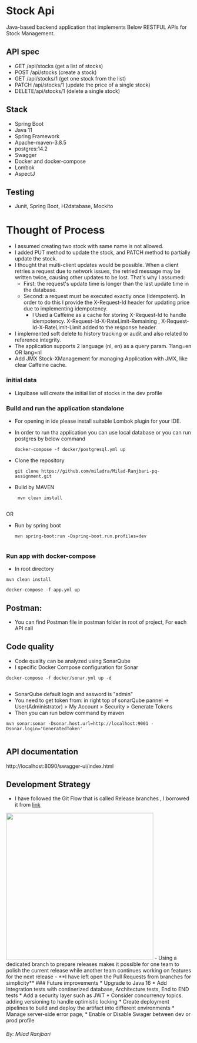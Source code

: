 # Stock Api
   Java-based backend application that implements Below RESTFUL APIs for Stock Management.

## API spec
   - GET /api/stocks (get a list of stocks)
   - POST /api/stocks (create a stock)
   - GET /api/stocks/1 (get one stock from the list)
   - PATCH /api/stocks/1 (update the price of a single stock)
   - DELETE/api/stocks/1 (delete a single stock)

## Stack 
   * Spring Boot
   * Java 11
   * Spring Framework
   * Apache-maven-3.8.5
   * postgres:14.2
   * Swagger
   * Docker and docker-compose
   * Lombok
   * AspectJ

## Testing
   * Junit, Spring Boot, H2database, Mockito
  
# Thought of Process


   - I assumed creating two stock with same name is not allowed.
   - I added PUT method to update the stock, and PATCH method to partially update the stock.
   - I thought that multi-client updates would be possible. When a client retries a request due to network issues, the retried message may be written twice, causing other updates to be lost. That's why I assumed:
      - First: the request's update time is longer than the last update time in the database.
      - Second: a request must be executed exactly once (Idempotent). In order to do this I provide the X-Request-Id header for updating price due to implementing idempotency.
        - I Used a Caffeine as a cache for storing X-Request-Id to handle idempotency. X-Request-Id-X-RateLimit-Remaining , X-Request-Id-X-RateLimit-Limit added to the response header.
   - I implemented soft delete to history tracking or audit and also related to reference integrity.
   - The application supports 2 language (nl, en) as a query param. ?lang=en OR lang=nl
   - Add JMX Stock-XManagement for managing Application with JMX, like clear Caffeine cache.

### initial data

   - Liquibase will create the initial list of stocks in the dev profile
   
### Build and run the application standalone

   - For opening in ide please install suitable Lombok plugin for your IDE.

   - In order to run tha application you can use local database or you can run postgres by below command
    
       ```
       docker-compose -f docker/postgresql.yml up
       
       ```
    
   - Clone the repository

        ```
        git clone https://github.com/miladra/Milad-Ranjbari-pq-assignment.git
        
        ```
        
   - Build by MAVEN
    
        ```
         mvn clean install
         
        ```
   OR
   - Run by spring boot
     
        ```
        mvn spring-boot:run -Dspring-boot.run.profiles=dev
           
        ```   

### Run app with docker-compose

   - In root directory
   
   ```
   mvn clean install

   docker-compose -f app.yml up
   ```

## Postman:

   - You can find Postman file in postman folder in root of project, For each API call
   
## Code quality

   - Code quality can be analyzed using SonarQube
   - I specific Docker Compose configuration for Sonar
    
   ```
   docker-compose -f docker/sonar.yml up -d
    
   ```
   - SonarQube default login and assword is "admin"
   - You need to get token from: in right top of sonarQube pannel -> User(Administrator) > My Account > Security > Generate Tokens
   - Then you can run below command by maven
    
   ```
   mvn sonar:sonar -Dsonar.host.url=http://localhost:9001 -Dsonar.login='GeneratedToken'
    
   ```
  
## API documentation

   http://localhost:8090/swagger-ui/index.html

## Development Strategy

   - I have followed the Git Flow that is called Release branches , I borrowed it from [link](https://www.atlassian.com/git/tutorials/comparing-workflows/gitflow-workflow#Release%20branches)
   <img src="https://wac-cdn.atlassian.com/dam/jcr:8f00f1a4-ef2d-498a-a2c6-8020bb97902f/03%20Release%20branches.svg" width="400" height="400" />
   - Using a dedicated branch to prepare releases makes it possible for one team to polish the current release while another team continues working on features for the next release
   - **I have left open the Pull Requests from branches for simplicity**
### Future improvements
   * Upgrade to Java 16
   * Add Integration tests with continerized database, Architecture tests, End to END tests
   * Add a security layer such as JWT
   * Consider concurrency topics. adding versioning to handle optimistic locking
   * Create deployment pipelines to build and deploy the artifact into different environments
   * Manage server-side error page,
   * Enable or Disable Swager between dev or prod profile

###### By: Milad Ranjbari

